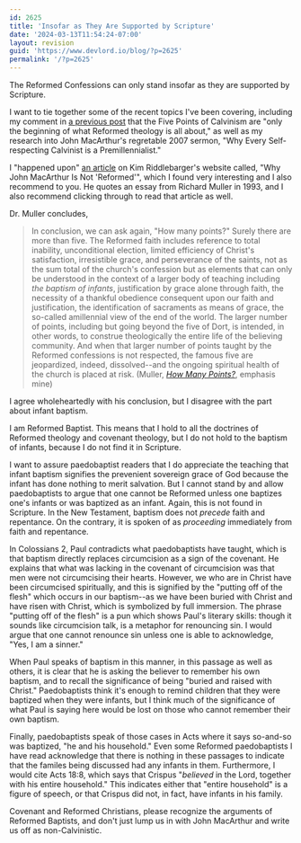 ```yaml
---
id: 2625
title: 'Insofar as They Are Supported by Scripture'
date: '2024-03-13T11:54:24-07:00'
layout: revision
guid: 'https://www.devlord.io/blog/?p=2625'
permalink: '/?p=2625'
---
```


The Reformed Confessions can only stand insofar as they are supported by Scripture.

I want to tie together some of the recent topics I've been covering, including my comment in <a href="/2009/06/04/whats-the-big-idea/">a previous post</a> that the Five Points of Calvinism are "only the beginning of what Reformed theology is all about," as well as my research into John MacArthur's regretable 2007 sermon, "Why Every Self-respecting Calvinist is a Premillennialist."

I "happened upon" <a href="http://kimriddlebarger.squarespace.com/the-latest-post/2007/3/13/why-john-macarthur-is-not-reformed.html#comment723422">an article</a> on Kim Riddlebarger's website called, "Why John MacArthur Is Not 'Reformed'", which I found very interesting and I also recommend to you. He quotes an essay from Richard Muller in 1993, and I also recommend clicking through to read that article as well.

Dr. Muller concludes,
<blockquote>In conclusion, we can ask again, "How many points?" Surely there are more than five. The Reformed faith includes reference to total inability, unconditional election, limited efficiency of Christ's satisfaction, irresistible grace, and perseverance of the saints, not as the sum total of the church's confession but as elements that can only be understood in the context of a larger body of teaching including <em>the baptism of infants</em>, justification by grace alone through faith, the necessity of a thankful obedience consequent upon our faith and justification, the identification of sacraments as means of grace, the so-called amillennial view of the end of the world. The larger number of points, including but going beyond the five of Dort, is intended, in other words, to construe theologically the entire life of the believing community. And when that larger number of points taught by the Reformed confessions is not respected, the famous five are jeopardized, indeed, dissolved--and the ongoing spiritual health of the church is placed at risk. (Muller, <a href="http://kimriddlebarger.squarespace.com/how-many-points/"><em>How Many Points?</em></a>, emphasis mine)</blockquote>
I agree wholeheartedly with his conclusion, but I disagree with the part about infant baptism.

I am Reformed Baptist. This means that I hold to all the doctrines of Reformed theology and covenant theology, but I do not hold to the baptism of infants, because I do not find it in Scripture.

I want to assure paedobaptist readers that I do appreciate the teaching that infant baptism signifies the prevenient sovereign grace of God because the infant has done nothing to merit salvation. But I cannot stand by and allow paedobaptists to argue that one cannot be Reformed unless one baptizes one's infants or was baptized as an infant. Again, this is not found in Scripture. In the New Testament, baptism does not <em>precede</em> faith and repentance. On the contrary, it is spoken of as <em>proceeding</em> immediately from faith and repentance.

In Colossians 2, Paul contradicts what paedobaptists have taught, which is that baptism directly replaces circumcision as a sign of the covenant. He explains that what was lacking in the covenant of circumcision was that men were not circumcising their hearts. However, we who are in Christ have been circumcised spiritually, and this is signified by the "putting off of the flesh" which occurs in our baptism--as we have been buried with Christ and have risen with Christ, which is symbolized by full immersion. The phrase "putting off of the flesh" is a pun which shows Paul's literary skills: though it sounds like circumcision talk, is a metaphor for renouncing sin. I would argue that one cannot renounce sin unless one is able to acknowledge, "Yes, I am a sinner."

When Paul speaks of baptism in this manner, in this passage as well as others, it is clear that he is asking the believer to remember his own baptism, and to recall the significance of being "buried and raised with Christ." Paedobaptists think it's enough to remind children that they were baptized when they were infants, but I think much of the significance of what Paul is saying here would be lost on those who cannot remember their own baptism.

Finally, paedobaptists speak of those cases in Acts where it says so-and-so was baptized, "he and his household." Even some Reformed paedobaptists I have read acknowledge that there is nothing in these passages to indicate that the familes being discussed had any infants in them. Furthermore, I would cite Acts 18:8, which says that Crispus "<em>believed</em> in the Lord, together with his entire household." This indicates either that "entire household" is a figure of speech, or that Crispus did not, in fact, have infants in his family.

Covenant and Reformed Christians, please recognize the arguments of Reformed Baptists, and don't just lump us in with John MacArthur and write us off as non-Calvinistic.
<div class="blogger-post-footer"><img src="/insofar-as-they-are-supported-by-scripture/"" width="1" height="1" /></div>